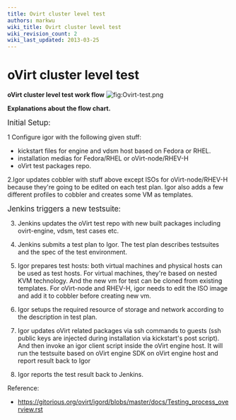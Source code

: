 ```yaml
---
title: Ovirt cluster level test
authors: markwu
wiki_title: Ovirt cluster level test
wiki_revision_count: 2
wiki_last_updated: 2013-03-25
---
```


# oVirt cluster level test

**oVirt cluster level test work flow** ![](Ovirt-test.png "fig:Ovirt-test.png")

**Explanations about the flow chart.**

<big>Initial Setup:</big>

1 Configure igor with the following given stuff:

*   kickstart files for engine and vdsm host based on Fedora or RHEL.
*   installation medias for Fedora/RHEL or oVirt-node/RHEV-H
*   oVirt test packages repo.

2.Igor updates cobbler with stuff above except ISOs for oVirt-node/RHEV-H because they're going to be edited on each test plan. Igor also adds a few different profiles to cobbler and creates some VM as templates.

<big>Jenkins triggers a new testsuite:</big>

3. Jenkins updates the oVirt test repo with new built packages including ovirt-engine, vdsm, test cases etc.

4. Jenkins submits a test plan to Igor. The test plan describes testsuites and the spec of the test environment.

5. Igor prepares test hosts: both virtual machines and physical hosts can be used as test hosts. For virtual machines, they're based on nested KVM technology. And the new vm for test can be cloned from existing templates. For oVirt-node and RHEV-H, igor needs to edit the ISO image and add it to cobbler before creating new vm.

6. Igor setups the required resource of storage and network according to the description in test plan.

7. Igor updates oVirt related packages via ssh commands to guests (ssh public keys are injected during installation via kickstart's post script). And then invoke an igor client script inside the oVirt engine host. It will run the testsuite based on oVirt engine SDK on oVirt engine host and report result back to Igor

8. Igor reports the test result back to Jenkins.

Reference:

*   <https://gitorious.org/ovirt/igord/blobs/master/docs/Testing_process_overview.rst>
